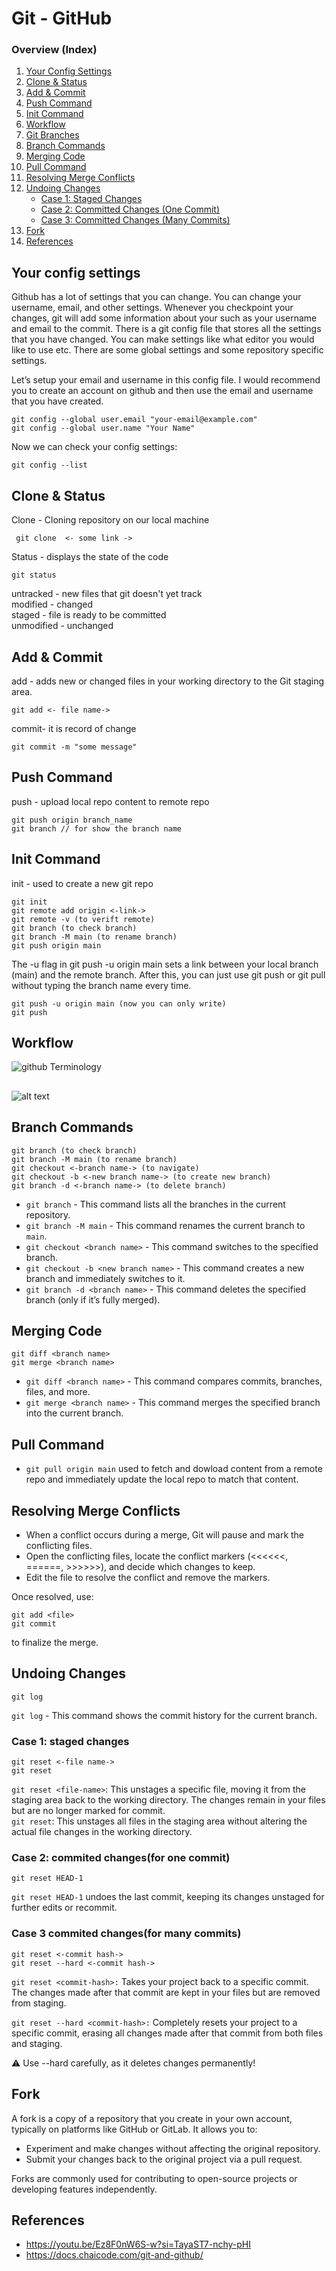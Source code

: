 # Git - GitHub
### Overview (Index)

1. [Your Config Settings](#your-config-settings)  
2. [Clone & Status](#clone--status)  
3. [Add & Commit](#add--commit)  
4. [Push Command](#push-command)  
5. [Init Command](#init-command)  
6. [Workflow](#workflow)  
7. [Git Branches](#git-branches)  
8. [Branch Commands](#branch-commands)  
9. [Merging Code](#merging-code)  
10. [Pull Command](#pull-command)  
11. [Resolving Merge Conflicts](#resolving-merge-conflicts)  
12. [Undoing Changes](#undoing-changes)  
    - [Case 1: Staged Changes](#case-1-staged-changes)  
    - [Case 2: Committed Changes (One Commit)](#case-2-committed-changesfor-one-commit)  
    - [Case 3: Committed Changes (Many Commits)](#case-3-committed-changesfor-many-commits)  
13. [Fork](#fork)
14. [References](#references)
## Your config settings
Github has a lot of settings that you can change. You can change your username, email, and other settings. Whenever you checkpoint your changes, git will add some information about your such as your username and email to the commit. There is a git config file that stores all the settings that you have changed. You can make settings like what editor you would like to use etc. There are some global settings and some repository specific settings.

Let’s setup your email and username in this config file. I would recommend you to create an account on github and then use the email and username that you have created.
```
git config --global user.email "your-email@example.com"
git config --global user.name "Your Name"
```
Now we can check your config settings:
```
git config --list
```
## Clone & Status

Clone - Cloning repository on our local machine

     git clone  <- some link -> 

Status - displays the state of the code

    git status
untracked - new files that git doesn't yet track <br>
modified - changed <br>
staged - file is ready to be committed <br>
unmodified - unchanged

## Add & Commit

add - adds new or changed files in your working directory to the Git staging area.

    git add <- file name->

commit- it is record of change 

    git commit -m "some message"

## Push Command 
push - upload local repo content to remote repo

    git push origin branch_name 
    git branch // for show the branch name


## Init Command 
init - used to create a new git repo

```
git init
git remote add origin <-link->
git remote -v (to verift remote)
git branch (to check branch)
git branch -M main (to rename branch)
git push origin main
```

The -u flag in git push -u origin main sets a link between your local branch (main) and the remote branch. After this, you can just use git push or git pull without typing the branch name every time.

```
git push -u origin main (now you can only write)
git push 
```
## Workflow
![github Terminology](<img/github Terminology.jpg>)

##  
![alt text](<img/Git Branches.webp>)
## Branch Commands
```
git branch (to check branch)
git branch -M main (to rename branch)
git checkout <-branch name-> (to navigate)
git checkout -b <-new branch name-> (to create new branch)
git branch -d <-branch name-> (to delete branch)

```

- `git branch` - This command lists all the branches in the current repository.
- `git branch -M main` - This command renames the current branch to `main`.
- `git checkout <branch name>` - This command switches to the specified branch.
- `git checkout -b <new branch name>` - This command creates a new branch and immediately switches to it.
- `git branch -d <branch name>` - This command deletes the specified branch (only if it’s fully merged).

## Merging Code
```
git diff <branch name>
git merge <branch name>
```
- `git diff <branch name>` - This command compares commits, branches, files, and more.
- `git merge <branch name>` - This command merges the specified branch into the current branch.

## Pull Command

- `git pull origin main` used to fetch and dowload content from a remote repo and immediately update the local repo to match that content.

## Resolving Merge Conflicts
- When a conflict occurs during a merge, Git will pause and mark the conflicting files.
- Open the conflicting files, locate the conflict markers (<<<<<<, ======, >>>>>>), and decide which changes to keep.
- Edit the file to resolve the conflict and remove the markers.<br>

Once resolved, use:
```
git add <file>
git commit
```
to finalize the merge.


## Undoing Changes

```
git log 
```
`git log` - This command shows the commit history for the current branch.

### Case 1: staged changes
```
git reset <-file name->
git reset
```
`git reset <file-name>`:
This unstages a specific file, moving it from the staging area back to the working directory. The changes remain in your files but are no longer marked for commit.<br>
`git reset`:
This unstages all files in the staging area without altering the actual file changes in the working directory.

### Case 2: commited changes(for one commit)
```
git reset HEAD-1
```

`git reset HEAD-1` undoes the last commit, keeping its changes unstaged for further edits or recommit.

### Case 3 commited changes(for many commits)
```
git reset <-commit hash->
git reset --hard <-commit hash->
```
`git reset <commit-hash>:`
Takes your project back to a specific commit. The changes made after that commit are kept in your files but are removed from staging.

`git reset --hard <commit-hash>:`
Completely resets your project to a specific commit, erasing all changes made after that commit from both files and staging.

⚠️ Use --hard carefully, as it deletes changes permanently!

## Fork
A fork is a copy of a repository that you create in your own account, typically on platforms like GitHub or GitLab. It allows you to:

- Experiment and make changes without affecting the original repository.
- Submit your changes back to the original project via a pull request.

Forks are commonly used for contributing to open-source projects or developing features independently.

## References
- https://youtu.be/Ez8F0nW6S-w?si=TayaST7-nchy-pHI
- https://docs.chaicode.com/git-and-github/